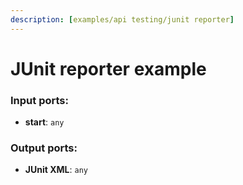 ```yaml
---
description: [examples/api testing/junit reporter]
---
```


# JUnit reporter example

### Input ports:

* __start__: `any`

### Output ports:

* __JUnit XML__: `any`

